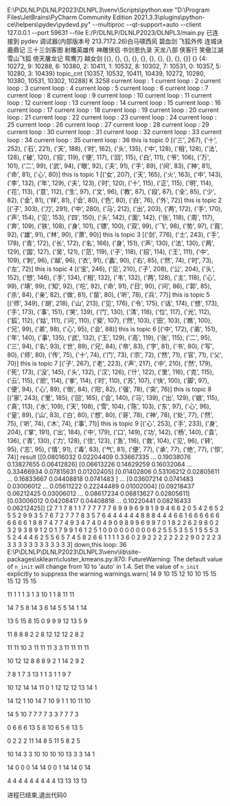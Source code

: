 E:\P\DLNLP\DLNLP2023\DLNPL3\venv\Scripts\python.exe "D:\Program Files\JetBrains\PyCharm Community Edition 2021.3.3\plugins\python-ce\helpers\pydev\pydevd.py" --multiproc --qt-support=auto --client 127.0.0.1 --port 59631 --file E:/P/DLNLP/DLNLP2023/DLNPL3/main.py
已连接到 pydev 调试器(内部版本号 213.7172.26)白马啸西风
碧血剑
飞狐外传
连城诀
鹿鼎记
三十三剑客图
射雕英雄传
神雕侠侣
书剑恩仇录
天龙八部
侠客行
笑傲江湖
雪山飞狐
倚天屠龙记
鸳鸯刀
越女剑
[{}, {}, {}, {}, {}, {}, {}, {}, {}, {}]
{}
{4: 10272, 9: 10288, 6: 10380, 2: 10411, 1: 10532, 8: 10302, 7: 10531, 0: 10357, 5: 10280, 3: 10439}
topic_cnt
[10357, 10532, 10411, 10439, 10272, 10280, 10380, 10531, 10302, 10288]
K 3258
current loop : 1
current loop : 2
current loop : 3
current loop : 4
current loop : 5
current loop : 6
current loop : 7
current loop : 8
current loop : 9
current loop : 10
current loop : 11
current loop : 12
current loop : 13
current loop : 14
current loop : 15
current loop : 16
current loop : 17
current loop : 18
current loop : 19
current loop : 20
current loop : 21
current loop : 22
current loop : 23
current loop : 24
current loop : 25
current loop : 26
current loop : 27
current loop : 28
current loop : 29
current loop : 30
current loop : 31
current loop : 32
current loop : 33
current loop : 34
current loop : 35
current loop : 36
this is topic  0
[('三', 267), ('十', 252), ('石', 221), ('天', 188), ('时', 162), ('头', 135), ('中', 128), ('相', 128), ('法', 128), ('破', 120), ('招', 119), ('便', 117), ('回', 115), ('白', 111), ('爷', 106), ('万', 101), ('二', 99), ('武', 94), ('眼', 92), ('夫', 91), ('手', 89), ('间', 83), ('神', 81), ('命', 81), ('心', 80)]
this is topic  1
[('女', 207), ('天', 165), ('火', 163), ('中', 143), ('李', 132), ('年', 129), ('夫', 123), ('时', 120), ('十', 115), ('正', 115), ('明', 114), ('花', 113), ('意', 112), ('生', 97), ('文', 96), ('教', 87), ('段', 87), ('全', 85), ('少', 82), ('金', 81), ('样', 81), ('会', 80), ('色', 80), ('白', 76), ('外', 72)]
this is topic  2
[('子', 303), ('刀', 291), ('中', 280), ('马', 212), ('出', 203), ('两', 172), ('手', 170), ('声', 154), ('见', 153), ('四', 150), ('头', 142), ('面', 142), ('张', 118), ('周', 117), ('奔', 109), ('铁', 108), ('身', 101), ('镖', 100), ('双', 99), ('飞', 98), ('势', 97), ('竟', 92), ('雄', 91), ('林', 90), ('萧', 90)]
this is topic  3
[('剑', 776), ('士', 243), ('手', 178), ('青', 172), ('长', 172), ('名', 166), ('身', 151), ('声', 130), ('法', 130), ('两', 129), ('国', 127), ('吴', 121), ('范', 119), ('子', 118), ('招', 114), ('王', 111), ('中', 109), ('刺', 96), ('越', 96), ('衣', 91), ('蠡', 90), ('右', 85), ('然', 74), ('时', 73), ('左', 72)]
this is topic  4
[('宝', 246), ('见', 210), ('子', 208), ('公', 204), ('头', 152), ('想', 146), ('手', 134), ('相', 132), ('韦', 132), ('两', 128), ('主', 118), ('心', 99), ('靖', 99), ('知', 92), ('吃', 92), ('命', 91), ('日', 90), ('问', 86), ('郭', 85), ('杀', 84), ('亲', 82), ('做', 81), ('苗', 80), ('听', 78), ('兵', 77)]
this is topic  5
[('师', 349), ('胡', 218), ('山', 213), ('见', 176), ('令', 175), ('话', 174), ('想', 173), ('手', 173), ('事', 151), ('笑', 139), ('门', 130), ('清', 118), ('位', 117), ('光', 112), ('狐', 112), ('姑', 111), ('问', 110), ('斐', 107), ('然', 103), ('田', 103), ('瞧', 100), ('兄', 99), ('弟', 98), ('心', 95), ('会', 88)]
this is topic  6
[('中', 172), ('弟', 151), ('年', 140), ('事', 135), ('武', 132), ('王', 129), ('高', 119), ('张', 115), ('二', 95), ('三', 94), ('名', 93), ('世', 89), ('兄', 84), ('帝', 83), ('字', 81), ('书', 80), ('写', 80), ('师', 80), ('传', 75), ('十', 74), ('门', 73), ('宗', 72), ('然', 71), ('官', 71), ('父', 70)]
this is topic  7
[('子', 267), ('老', 223), ('声', 217), ('中', 210), ('然', 179), ('死', 173), ('没', 145), ('头', 132), ('汉', 126), ('什', 122), ('里', 116), ('克', 115), ('云', 115), ('麽', 114), ('爹', 114), ('时', 110), ('苏', 107), ('快', 100), ('脚', 97), ('便', 94), ('心', 89), ('倒', 84), ('阳', 82), ('强', 78), ('突', 76)]
this is topic  8
[('家', 243), ('里', 185), ('回', 165), ('会', 140), ('马', 139), ('出', 129), ('娘', 115), ('真', 113), ('水', 109), ('天', 108), ('雪', 104), ('陈', 103), ('东', 97), ('心', 96), ('皇', 89), ('山', 83), ('白', 80), ('想', 80), ('哥', 78), ('神', 78), ('处', 77), ('然', 75), ('听', 74), ('木', 74), ('事', 71)]
this is topic  9
[('心', 253), ('手', 233), ('身', 204), ('掌', 191), ('出', 184), ('中', 179), ('口', 149), ('功', 142), ('杨', 140), ('袁', 136), ('青', 130), ('力', 128), ('住', 123), ('急', 116), ('救', 104), ('见', 96), ('转', 95), ('志', 95), ('情', 91), ('毒', 83), ('气', 81), ('便', 77), ('承', 77), ('绝', 77), ('惊', 74)]
result
[[0.08016032 0.02204409 0.33667335 ... 0.19038076 0.13827655 0.06412826]
 [0.06613226 0.14629259 0.16032064 ... 0.33466934 0.07815631 0.01202405]
 [0.01402806 0.53106212 0.02805611 ... 0.16833667 0.04408818 0.0741483 ]
 ...
 [0.03607214 0.0741483  0.03006012 ... 0.05611222 0.22244489 0.01002004]
 [0.09218437 0.06212425 0.03006012 ... 0.08617234 0.06813627 0.02805611]
 [0.03006012 0.04208417 0.04408818 ... 0.10220441 0.08216433 0.06212425]]
[2 7 1 7 8 1 1 7 7 7 7 7 7 6 9 9 9 6 9 9 1 9 9 4 6 6 2 0 5 4 2 6 5 2 5 5 2
 9 9 3 5 7 6 7 2 7 7 7 8 3 5 7 6 4 4 4 4 4 4 8 8 8 4 4 4 6 6 1 6 6 6 6 6 6
 6 6 6 6 1 8 8 7 4 7 7 4 9 3 4 7 4 0 4 9 0 9 8 9 9 6 9 9 7 0 1 8 2 2 6 2 9
 8 0 2 3 2 9 3 8 9 1 2 0 1 7 9 9 1 6 1 2 5 1 0 0 0 0 0 0 0 0 0 6 2 5 5 5 3
 5 5 1 5 5 5 3 5 2 4 4 4 6 2 5 5 6 5 7 4 5 8 2 6 6 1 1 1 1 3 6 0 2 9 2 2 2
 2 2 2 2 2 9 0 2 2 2 3 3 3 3 3 3 3 3 3 3 3 3 3]
down,this loop: 36
E:\P\DLNLP\DLNLP2023\DLNPL3\venv\lib\site-packages\sklearn\cluster\_kmeans.py:870: FutureWarning: The default value of `n_init` will change from 10 to 'auto' in 1.4. Set the value of `n_init` explicitly to suppress the warning
  warnings.warn(
14 9 10 15 12 10 10 15 15 15 12 15 15 

11 1 1 1 3 1 3 10 1 1 8 11 11 

14 7 5 8 14 3 6 14 5 5 14 1 14 

13 5 15 8 15 0 9 9 9 12 13 5 9 

11 8 8 8 2 2 8 12 12 12 2 8 2 

11 11 10 3 11 11 11 3 3 11 11 11 11 

10 12 12 8 8 8 9 2 1 14 2 9 2 

7 8 1 7 3 13 1 1 3 1 1 9 7 

10 12 14 14 11 0 1 12 12 12 13 14 1 

14 12 1 10 14 7 10 9 1 1 10 11 10 

14 5 10 7 7 7 7 3 3 7 7 7 3 

0 6 6 6 13 5 8 10 6 5 6 13 5 

0 2 2 2 11 14 8 5 11 5 8 2 5 

10 14 3 3 10 10 10 10 13 3 3 14 1 

14 0 0 0 14 14 0 0 1 14 14 0 14 

4 4 4 4 4 4 4 4 4 13 13 13 13 


进程已结束,退出代码0
